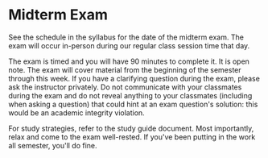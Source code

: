 # Midterm Exam

See the schedule in the syllabus for the date of the midterm exam. The exam will occur in-person during our regular class session time that day.

The exam is timed and you will have 90 minutes to complete it. It is open note. The exam will cover material from the beginning of the semester through this week. If you have a clarifying question during the exam, please ask the instructor privately. Do not communicate with your classmates during the exam and do not reveal anything to your classmates (including when asking a question) that could hint at an exam question's solution: this would be an academic integrity violation.

For study strategies, refer to the study guide document. Most importantly, relax and come to the exam well-rested. If you've been putting in the work all semester, you'll do fine.
